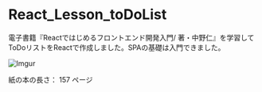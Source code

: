 # React_Lesson_toDoList
電子書籍『Reactではじめるフロントエンド開発入門/ 著・中野仁』を学習してToDoリストをReactで作成しました。SPAの基礎は入門できました。

![Imgur](https://i.imgur.com/VmmefaG.jpg)

紙の本の長さ： 157 ページ
